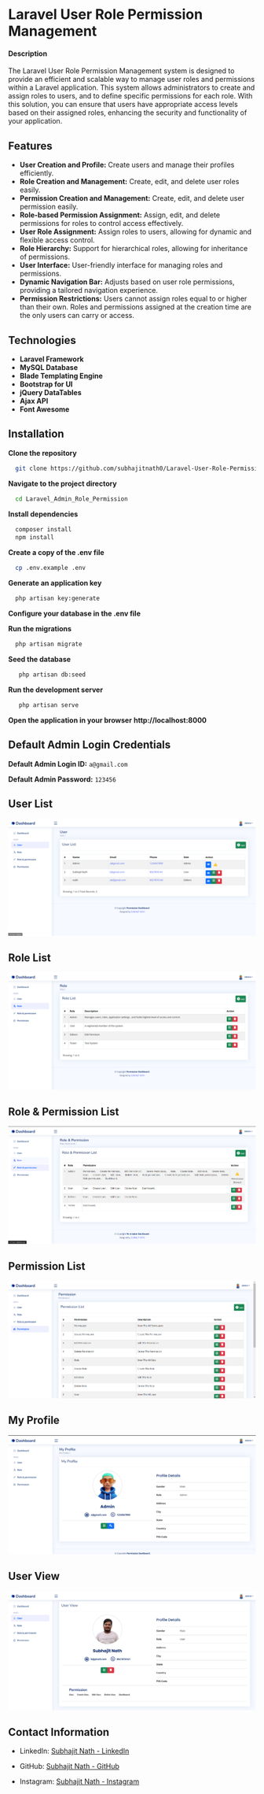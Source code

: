 # Laravel User Role Permission Management



#### Description
The Laravel User Role Permission Management system is designed to provide an efficient and scalable way to manage user roles and permissions within a Laravel application. This system allows administrators to create and assign roles to users, and to define specific permissions for each role. With this solution, you can ensure that users have appropriate access levels based on their assigned roles, enhancing the security and functionality of your application.




## Features
- **User Creation and Profile:** Create users and manage their profiles efficiently.
- **Role Creation and Management:** Create, edit, and delete user roles easily.
- **Permission Creation and Management:** Create, edit, and delete user permission easily.
- **Role-based Permission Assignment:** Assign, edit, and delete permissions for roles to control access effectively.
- **User Role Assignment:** Assign roles to users, allowing for dynamic and flexible access control.
- **Role Hierarchy:** Support for hierarchical roles, allowing for inheritance of permissions.
- **User Interface:** User-friendly interface for managing roles and permissions.
- **Dynamic Navigation Bar:** Adjusts based on user role permissions, providing a tailored navigation experience.
- **Permission Restrictions:** Users cannot assign roles equal to or higher than their own. Roles and permissions assigned at the creation time are the only users can carry or access.




## Technologies
- **Laravel Framework**
- **MySQL Database**
- **Blade Templating Engine**
- **Bootstrap for UI**
- **jQuery DataTables**
- **Ajax API**
- **Font Awesome**





## Installation
**Clone the repository** 
 ```sh
   git clone https://github.com/subhajitnath0/Laravel-User-Role-Permission-Management.git
 ```
 **Navigate to the project directory** 
 ```sh
   cd Laravel_Admin_Role_Permission
 ```
 **Install dependencies** 
 ```sh
   composer install
   npm install
 ```
 **Create a copy of the .env file** 
 ```sh
   cp .env.example .env
 ```
 
 **Generate an application key** 
 ```sh
   php artisan key:generate
 ```
 **Configure your database in the .env file**
 
 **Run the migrations**
 ```sh
   php artisan migrate
 ```
 **Seed the database**
 ```sh
    php artisan db:seed
 ```
 **Run the development server**
 ```sh
    php artisan serve
 ```
 
**Open the application in your browser**
    **http://localhost:8000**





## Default Admin Login Credentials

**Default Admin Login ID:** ```a@gmail.com```

**Default Admin Password:** ```123456```





## User List
![User](image-1.png)

## Role List
![Role](image-2.png)

## Role & Permission List
![Role & Permission List](image-3.png)

## Permission List
![Permission List](image-4.png)

## My Profile
![My Profile](image-5.png)

## User View
![User View](image-6.png)



## Contact Information

- LinkedIn: [Subhajit Nath - LinkedIn](https://www.linkedin.com/in/subhajitnath/)

- GitHub: [Subhajit Nath - GitHub](https://github.com/subhajitnath0)

- Instagram: [Subhajit Nath - Instagram](https://www.instagram.com/subhajitnathsubhajitnath/)